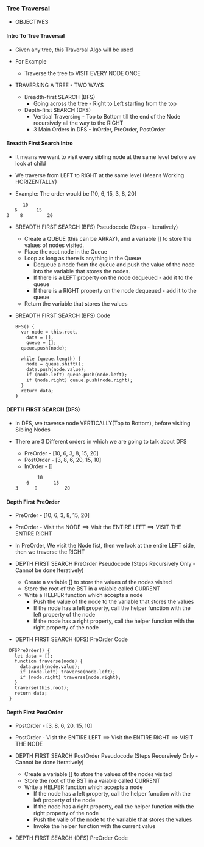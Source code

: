### Tree Traversal

- OBJECTIVES

#### Intro To Tree Traversal

- Given any tree, this Traversal Algo will be used

- For Example

  - Traverse the tree to VISIT EVERY NODE ONCE

- TRAVERSING A TREE - TWO WAYS

  - Breadth-first SEARCH (BFS)
    - Going across the tree - Right to Left starting from the top
  - Depth-first SEARCH (DFS)
    - Vertical Traversing - Top to Bottom till the end of the Node recursively all the way to the RIGHT
    - 3 Main Orders in DFS - InOrder, PreOrder, PostOrder

#### Breadth First Search Intro

- It means we want to visit every sibling node at the same level before we look at child
- We traverse from LEFT to RIGHT at the same level (Means Working HORIZENTALLY)

- Example: The order would be [10, 6, 15, 3, 8, 20]

```
      10
   6       15
3    8         20

```

- BREADTH FIRST SEARCH (BFS) Pseudocode (Steps - Iteratively)

  - Create a QUEUE (this can be ARRAY), and a variable [] to store the values of nodes visited.
  - Place the root node in the Queue
  - Loop as long as there is anything in the Queue
    - Dequeue a node from the queue and push the value of the node into the variable
      that stores the nodes.
    - If there is a LEFT property on the node dequeued - add it to the queue
    - If there is a RIGHT property on the node dequeued - add it to the queue
  - Return the variable that stores the values

- BREADTH FIRST SEARCH (BFS) Code

  ```
  BFS() {
    var node = this.root,
      data = [],
      queue = [];
    queue.push(node);

    while (queue.length) {
      node = queue.shift();
      data.push(node.value);
      if (node.left) queue.push(node.left);
      if (node.right) queue.push(node.right);
    }
    return data;
  }
  ```

#### DEPTH FIRST SEARCH (DFS)

- In DFS, we traverse node VERTICALLY(Top to Bottom), before visiting Sibling Nodes

- There are 3 Different orders in which we are going to talk about DFS

  - PreOrder - [10, 6, 3, 8, 15, 20]
  - PostOrder - [3, 8, 6, 20, 15, 10]
  - InOrder - []

  ```
          10
      6         15
  3      8          20
  ```

#### Depth First PreOrder

- PreOrder - [10, 6, 3, 8, 15, 20]

- PreOrder - Visit the NODE ==> Visit the ENTIRE LEFT ==> VISIT THE ENTIRE RIGHT

- In PreOrder, We visit the Node fist, then we look at the entire LEFT side, then we traverse the RIGHT

- DEPTH FIRST SEARCH PreOrder Pseudocode (Steps Recursively Only - Cannot be done Iteratively)

  - Create a variable [] to store the values of the nodes visited
  - Store the root of the BST in a vaiable called CURRENT
  - Write a HELPER function which accepts a node
    - Push the value of the node to the variable that stores the values
    - If the node has a left property, call the helper function with the left property of the node
    - If the node has a right property, call the helper function with the right property of the node

- DEPTH FIRST SEARCH (DFS) PreOrder Code

```
 DFSPreOrder() {
   let data = [];
   function traverse(node) {
     data.push(node.value);
     if (node.left) traverse(node.left);
     if (node.right) traverse(node.right);
   }
   traverse(this.root);
   return data;
 }
```

#### Depth First PostOrder

- PostOrder - [3, 8, 6, 20, 15, 10]
- PostOrder - Visit the ENTIRE LEFT ==> Visit the ENTIRE RIGHT ==> VISIT THE NODE

- DEPTH FIRST SEARCH PostOrder Pseudocode (Steps Recursively Only - Cannot be done Iteratively)

  - Create a variable [] to store the values of the nodes visited
  - Store the root of the BST in a vaiable called CURRENT
  - Write a HELPER function which accepts a node
    - If the node has a left property, call the helper function with the left property of the node
    - If the node has a right property, call the helper function with the right property of the node
    - Push the valie of the node to the variable that stores the values
    - Invoke the helper function with the current value

- DEPTH FIRST SEARCH (DFS) PreOrder Code

